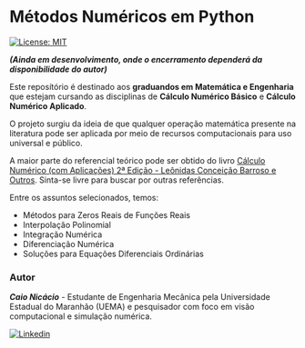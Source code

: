 # Métodos Numéricos em Python
[![License: MIT](https://img.shields.io/badge/License-MIT-yellow.svg)](https://opensource.org/licenses/MIT)

___(Ainda em desenvolvimento, onde o encerramento dependerá da disponibilidade do autor)___

Este reposítório é destinado aos __graduandos em Matemática e Engenharia__ que estejam cursando as disciplinas de __Cálculo Numérico Básico__ e __Cálculo Numérico Aplicado__.

O projeto surgiu da ideia de que qualquer operação matemática presente na literatura pode ser aplicada por meio de recursos computacionais para uso universal e público.

A maior parte do referencial teórico pode ser obtido do livro [Cálculo Numérico (com Aplicações) 2ª Edição - Leônidas Conceição Barroso e Outros](https://www.amazon.com.br/C%C3%A1lculo-Num%C3%A9rico-L-C-Barroso/dp/8529400895). Sinta-se livre para buscar por outras referências.

Entre os assuntos selecionados, temos:
* Métodos para Zeros Reais de Funções Reais
* Interpolação Polinomial
* Integração Numérica
* Diferenciação Numérica
* Soluções para Equações Diferenciais Ordinárias

### Autor
___Caio Nicácio___ - Estudante de Engenharia Mecânica pela Universidade Estadual do Maranhão (UEMA) e pesquisador com foco em visão computacional e simulação numérica.

[![Linkedin](https://img.shields.io/badge/LinkedIn-0077B5?style=for-the-badge&logo=linkedin&logoColor=white)](https://www.linkedin.com/in/caio-m-nicacio)

